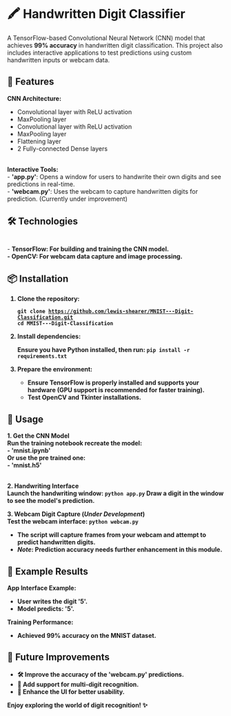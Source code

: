 # 🖍️ Handwritten Digit Classifier
A TensorFlow-based Convolutional Neural Network (CNN) model that achieves <b>99% accuracy</b> in handwritten digit classification. This project also includes interactive applications to test predictions using custom handwritten inputs or webcam data.

<h2>🚀 Features</h2>

<b>CNN Architecture:</b>

  - Convolutional layer with ReLU activation
  - MaxPooling layer
  - Convolutional layer with ReLU activation
  - MaxPooling layer
  - Flattening layer
  - 2 Fully-connected Dense layers<br>
  <br>
<b>Interactive Tools:</b><br>
- <b>'app.py'</b>: Opens a window for users to handwrite their own digits and see predictions in real-time.<br>
- <b>'webcam.py'</b>: Uses the webcam to capture handwritten digits for prediction. (Currently under improvement)
 

<h2>🛠️ Technologies</h2><br>
- <b>TensorFlow<b>: For building and training the CNN model.<br>
- <b>OpenCV<b>: For webcam data capture and image processing.<br>


  
<h2>📦 Installation</h2>
<ol>
  <li><b>Clone the repository:</b></li>


  <code>git clone https://github.com/lewis-shearer/MNIST---Digit-Classification.git
   cd MMIST---Digit-Classification</code>


<li><b>Install dependencies:</b></li>

Ensure you have Python installed, then run:
<code>pip install -r requirements.txt</code>
<li><b>Prepare the environment:</b></li>

- Ensure TensorFlow is properly installed and supports your hardware (GPU support is recommended for faster training).
- Test OpenCV and Tkinter installations.

</ol>



<h2>📘 Usage</h2>
<b>1. Get the CNN Model</b><br>
Run the training notebook recreate the model:<br>
- <b>'mnist.ipynb'</b><br>
Or use the pre trained one:<br>
- <b>'mnist.h5'</b><br><br>


<b>2. Handwriting Interface</b><br>
Launch the handwriting window:
<code>python app.py</code>
Draw a digit in the window to see the model's prediction.

<b>3. Webcam Digit Capture (*Under Development*)</b><br>
Test the webcam interface:
<code>python webcam.py</code>
- The script will capture frames from your webcam and attempt to predict handwritten digits.
- *Note*: Prediction accuracy needs further enhancement in this module.

  
<h2>🌟 Example Results</h2>
<b>App Interface Example:</b>

- User writes the digit <b>'5'</b>.
- Model predicts: <b>'5'</b>.
  
<b>Training Performance:</b>

- Achieved <b>99% accuracy<b> on the MNIST dataset.



<h2>📝 Future Improvements</h2>

- 🛠️ Improve the accuracy of the **'webcam.py'** predictions.
- 🌟 Add support for multi-digit recognition.
- 🎨 Enhance the UI for better usability.

  
**Enjoy exploring the world of digit recognition! ✨**

